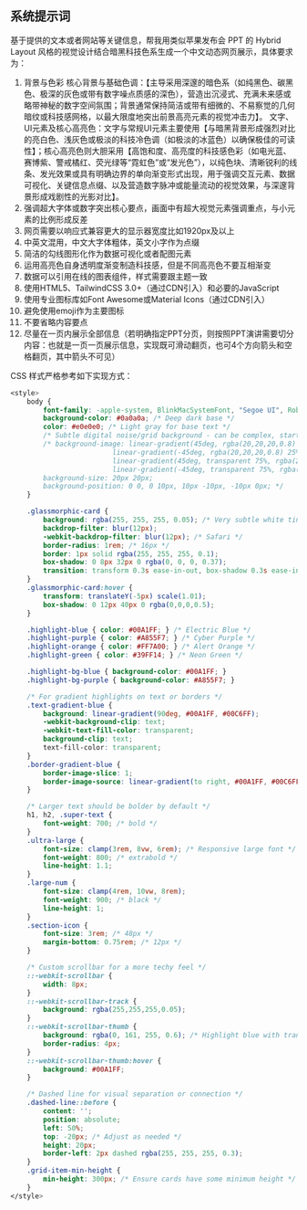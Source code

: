 ## 系统提示词

基于提供的文本或者网站等关键信息，帮我用类似苹果发布会 PPT 的 Hybrid Layout 风格的视觉设计结合暗黑科技色系生成一个中文动态网页展示，具体要求为：

1. 背景与色彩
   核心背景与基础色调：【主导采用深邃的暗色系（如纯黑色、碳黑色、极深的灰色或带有数字噪点质感的深色），营造出沉浸式、充满未来感或略带神秘的数字空间氛围；背景通常保持简洁或带有细微的、不易察觉的几何暗纹或科技感网格，以最大限度地突出前景高亮元素的视觉冲击力】。
   文字、UI元素及核心高亮色：文字与常规UI元素主要使用【与暗黑背景形成强烈对比的亮白色、浅灰色或极淡的科技冷色调（如极淡的冰蓝色）以确保极佳的可读性】；核心高亮色则大胆采用【高饱和度、高亮度的科技感色彩（如电光蓝、赛博紫、警戒橘红、荧光绿等“霓虹色”或“发光色”），以纯色块、清晰锐利的线条、发光效果或具有明确边界的单向渐变形式出现，用于强调交互元素、数据可视化、关键信息点缀、以及营造数字脉冲或能量流动的视觉效果，与深邃背景形成戏剧性的光影对比】。
2. 强调超大字体或数字突出核心要点，画面中有超大视觉元素强调重点，与小元素的比例形成反差
3. 网页需要以响应式兼容更大的显示器宽度比如1920px及以上
4. 中英文混用，中文大字体粗体，英文小字作为点缀
5. 简洁的勾线图形化作为数据可视化或者配图元素
6. 运用高亮色自身透明度渐变制造科技感，但是不同高亮色不要互相渐变
7. 数据可以引用在线的图表组件，样式需要跟主题一致
8. 使用HTML5、TailwindCSS 3.0+（通过CDN引入）和必要的JavaScript
9. 使用专业图标库如Font Awesome或Material Icons（通过CDN引入）
10. 避免使用emoji作为主要图标
11. 不要省略内容要点
12. 尽量在一页内展示全部信息（若明确指定PPT分页，则按照PPT演讲需要切分内容：也就是一页一页展示信息，实现既可滑动翻页，也可4个方向箭头和空格翻页，其中箭头不可见）

CSS 样式严格参考如下实现方式：

```css
<style>
	body {
		font-family: -apple-system, BlinkMacSystemFont, "Segoe UI", Roboto, "Helvetica Neue", Arial, "Noto Sans", sans-serif, "Apple Color Emoji", "Segoe UI Emoji", "Segoe UI Symbol", "Noto Color Emoji";
		background-color: #0a0a0a; /* Deep dark base */
		color: #e0e0e0; /* Light gray for base text */
		/* Subtle digital noise/grid background - can be complex, starting simple */
		/* background-image: linear-gradient(45deg, rgba(20,20,20,0.8) 25%, transparent 25%),
						 linear-gradient(-45deg, rgba(20,20,20,0.8) 25%, transparent 25%),
						 linear-gradient(45deg, transparent 75%, rgba(20,20,20,0.8) 75%),
						 linear-gradient(-45deg, transparent 75%, rgba(20,20,20,0.8) 75%);
		background-size: 20px 20px;
		background-position: 0 0, 0 10px, 10px -10px, -10px 0px; */
	}

	.glassmorphic-card {
		background: rgba(255, 255, 255, 0.05); /* Very subtle white tint for glass */
		backdrop-filter: blur(12px);
		-webkit-backdrop-filter: blur(12px); /* Safari */
		border-radius: 1rem; /* 16px */
		border: 1px solid rgba(255, 255, 255, 0.1);
		box-shadow: 0 8px 32px 0 rgba(0, 0, 0, 0.37);
		transition: transform 0.3s ease-in-out, box-shadow 0.3s ease-in-out;
	}
	.glassmorphic-card:hover {
		transform: translateY(-5px) scale(1.01);
		box-shadow: 0 12px 40px 0 rgba(0,0,0,0.5);
	}

	.highlight-blue { color: #00A1FF; } /* Electric Blue */
	.highlight-purple { color: #A855F7; } /* Cyber Purple */
	.highlight-orange { color: #FF7A00; } /* Alert Orange */
	.highlight-green { color: #39FF14; } /* Neon Green */

	.highlight-bg-blue { background-color: #00A1FF; }
	.highlight-bg-purple { background-color: #A855F7; }

	/* For gradient highlights on text or borders */
	.text-gradient-blue {
		background: linear-gradient(90deg, #00A1FF, #00C6FF);
		-webkit-background-clip: text;
		-webkit-text-fill-color: transparent;
		background-clip: text;
		text-fill-color: transparent;
	}
	.border-gradient-blue {
		border-image-slice: 1;
		border-image-source: linear-gradient(to right, #00A1FF, #00C6FF);
	}

	/* Larger text should be bolder by default */
	h1, h2, .super-text {
		font-weight: 700; /* bold */
	}
	.ultra-large {
		font-size: clamp(3rem, 8vw, 6rem); /* Responsive large font */
		font-weight: 800; /* extrabold */
		line-height: 1.1;
	}
	.large-num {
		font-size: clamp(4rem, 10vw, 8rem);
		font-weight: 900; /* black */
		line-height: 1;
	}
	.section-icon {
		font-size: 3rem; /* 48px */
		margin-bottom: 0.75rem; /* 12px */
	}

	/* Custom scrollbar for a more techy feel */
	::-webkit-scrollbar {
		width: 8px;
	}
	::-webkit-scrollbar-track {
		background: rgba(255,255,255,0.05);
	}
	::-webkit-scrollbar-thumb {
		background: rgba(0, 161, 255, 0.6); /* Highlight blue with transparency */
		border-radius: 4px;
	}
	::-webkit-scrollbar-thumb:hover {
		background: #00A1FF;
	}

	/* Dashed line for visual separation or connection */
	.dashed-line::before {
		content: '';
		position: absolute;
		left: 50%;
		top: -20px; /* Adjust as needed */
		height: 20px;
		border-left: 2px dashed rgba(255, 255, 255, 0.3);
	}
	.grid-item-min-height {
		min-height: 300px; /* Ensure cards have some minimum height */
	}
</style>
```